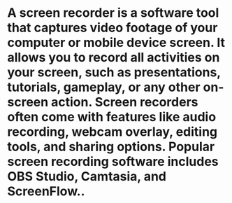 # A screen recorder is a software tool that captures video footage of your computer or mobile device screen. It allows you to record all activities on your screen, such as presentations, tutorials, gameplay, or any other on-screen action. Screen recorders often come with features like audio recording, webcam overlay, editing tools, and sharing options. Popular screen recording software includes OBS Studio, Camtasia, and ScreenFlow..
